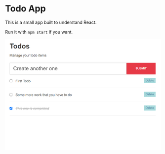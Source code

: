 # Todo App

This is a small app built to understand React.

Run it with `npm start` if you want.

![Screenshot of Todo App](https://raw.githubusercontent.com/ccodreanu/todo-app/main/screenshot.png)
